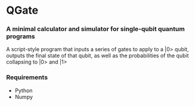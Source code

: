# QGate
### A minimal calculator and simulator for single-qubit quantum programs

A script-style program that inputs a series of gates to apply to a |0> qubit, outputs the final state of that qubit, as well as the probabilities of the qubit collapsing to |0> and |1>


### Requirements
- Python  
- Numpy
